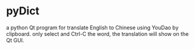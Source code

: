 # pyDict
a python Qt program for translate English to Chinese using YouDao by clipboard.
only select and Ctrl-C the word, the translation will show on the Qt GUI.
